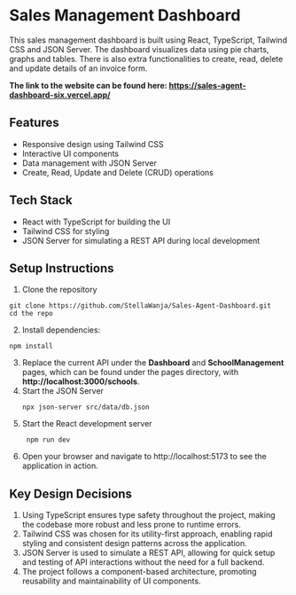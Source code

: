 # Sales Management Dashboard

This sales management dashboard is built using React, TypeScript, Tailwind CSS and JSON Server. The dashboard visualizes data using pie charts, graphs and tables. There is also extra functionalities to create, read, delete and update details of an invoice form.

**The link to the website can be found here: https://sales-agent-dashboard-six.vercel.app/**

## Features 
- Responsive design using Tailwind CSS
- Interactive UI components
- Data management with JSON Server
- Create, Read, Update and Delete (CRUD) operations

## Tech Stack
- React with TypeScript for building the UI
- Tailwind CSS for styling
- JSON Server for simulating a REST API during local development

## Setup Instructions
1. Clone the repository
  ```
  git clone https://github.com/StellaWanja/Sales-Agent-Dashboard.git
  cd the repo
  ```
2. Install dependencies:
  ```
  npm install
  ```
3. Replace the current API under the **Dashboard** and **SchoolManagement** pages, which can be found under the pages directory, with **http://localhost:3000/schools**.
4. Start the JSON Server
    ```
    npx json-server src/data/db.json
    ```
5. Start the React development server
   ```
    npm run dev
    ```
6. Open your browser and navigate to http://localhost:5173 to see the application in action.

## Key Design Decisions
1. Using TypeScript ensures type safety throughout the project, making the codebase more robust and less prone to runtime errors.
2. Tailwind CSS was chosen for its utility-first approach, enabling rapid styling and consistent design patterns across the application.
3. JSON Server is used to simulate a REST API, allowing for quick setup and testing of API interactions without the need for a full backend.
4. The project follows a component-based architecture, promoting reusability and maintainability of UI components.
